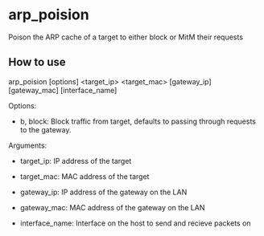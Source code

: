 # arp_poision
Poison the ARP cache of a target to either block or MitM their requests

## How to use
arp_poision [options] <target_ip> <target_mac> [gateway_ip] [gateway_mac] [interface_name]

Options:
- b, block: Block traffic from target, defaults to passing through requests to the gateway.

Arguments:

- target_ip: IP address of the target 

- target_mac: MAC address of the target

 - gateway_ip: IP address of the gateway on the LAN

 - gateway_mac: MAC address of the gateway on the LAN

 - interface_name: Interface on the host to send and recieve packets on

